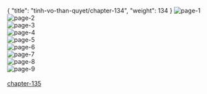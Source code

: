 { "title": "tinh-vo-than-quyet/chapter-134", "weight": 134 }
<img src="tinh-vo-than-quyet_0134_01-fe4c843c500a0417dd6caf9ba558627f.webp" alt="page-1" origin="http://1.bp.blogspot.com/-XcjtbXq_L60/Ws3fx9Hm7ZI/AAAAAAAAhQw/MwfEyfXsHBwrxLdMxQvX-DFnMZcXc5XHACLcBGAs/s1600/1.jpg?imgmax=0"><br/>
<img src="tinh-vo-than-quyet_0134_02-25053c3eb89467ae9134012ca6d0b1e6.webp" alt="page-2" origin="http://1.bp.blogspot.com/-MI7W_xy2Cco/Ws3fyP7w7PI/AAAAAAAAhQ4/-k1FzFnFY-wnWz_yJUznheJcS9UQjgpqACLcBGAs/s1600/2.jpg?imgmax=0"><br/>
<img src="tinh-vo-than-quyet_0134_03-85e06096cda902c8da376115082686c7.webp" alt="page-3" origin="http://1.bp.blogspot.com/-jox5ECwwVLs/Ws3fyJbg0II/AAAAAAAAhQ0/PSCZM6WuFzUkbu5261qyrg6GLOBK8wUqACLcBGAs/s1600/3.jpg?imgmax=0"><br/>
<img src="tinh-vo-than-quyet_0134_04-80f0763052771e66fdf1cd3410012d8e.webp" alt="page-4" origin="http://1.bp.blogspot.com/-wY1fpeVNPdI/Ws3fy5KJhmI/AAAAAAAAhQ8/TuOz32KZSx8cwdpLefH21g-wtC4Zk7B7gCLcBGAs/s1600/4.jpg?imgmax=0"><br/>
<img src="tinh-vo-than-quyet_0134_05-d7af05416dc7cabfc909dba926ee157b.webp" alt="page-5" origin="http://1.bp.blogspot.com/-bE1xEL_9RSQ/Ws3fy8d2PvI/AAAAAAAAhRA/XQdGrSZm2UMYSssr_kLDMw1taP-ze2QIwCLcBGAs/s1600/5.jpg?imgmax=0"><br/>
<img src="tinh-vo-than-quyet_0134_06-9602f1a5404b41b2542705e77ae6c529.webp" alt="page-6" origin="http://1.bp.blogspot.com/-kzj1mnGE8ZU/Ws3fzDGAiTI/AAAAAAAAhRE/gQE2qifkkL4V1bK_th5-ACTbbfRKiOJ3QCLcBGAs/s1600/6.jpg?imgmax=0"><br/>
<img src="tinh-vo-than-quyet_0134_07-a7c7a12e7576e4b5bbad9868880cc536.webp" alt="page-7" origin="http://1.bp.blogspot.com/-2xP4MFw6oig/Ws3fzS5OGfI/AAAAAAAAhRI/LjstikTPPxwcD8xdUkRu18IMVzEH_he3gCLcBGAs/s1600/7.jpg?imgmax=0"><br/>
<img src="tinh-vo-than-quyet_0134_08-ba83f4bcd9d3304fe1473dab49c1a006.webp" alt="page-8" origin="http://1.bp.blogspot.com/-iz_dAASrFC4/Ws3fzmty_SI/AAAAAAAAhRM/ZEZIVoR6ya8cvnCQrcFikIxqWtbUFUi7ACLcBGAs/s1600/8.jpg?imgmax=0"><br/>
<img src="tinh-vo-than-quyet_0134_09-850x1200-3400672ee1338951b6f61c087d88013a.webp" alt="page-9" origin="http://1.bp.blogspot.com/-nrzhi7sdVcE/Ws3fz-xGI_I/AAAAAAAAhRQ/rEeHVZ0ILLEMNL2J93g7PaVvEGUe7ddFQCLcBGAs/s1600/9.jpg?imgmax=0"><br/>
<br/><a class="nextchap" href="/tinh-vo-than-quyet/chapter-135">chapter-135</a>
